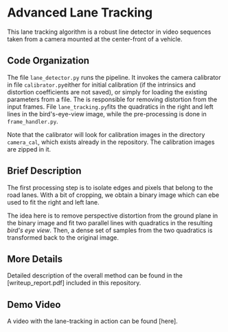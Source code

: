 # Advanced Lane Tracking

This lane tracking algorithm is a robust line detector in video sequences taken from a camera mounted at the center-front of a vehicle.

## Code Organization
The file `lane_detector.py` runs the pipeline. It invokes the camera calibrator in file `calibrator.py`either for initial calibration (if the intrinsics and distortion coefficients are not saved), or simply for loading the existing parameters from a file. The is responsible for removing distortion from the input frames. File `lane_tracking.py`fits the quadratics in the right and left lines in the bird's-eye-view image, while the pre-processing is done in `frame_handler.py`.

Note that the calibrator will look for calibration images in the directory `camera_cal`, which exists already in the repository. The calibration images are zipped in it.

## Brief Description
The first processing step is to isolate edges and pixels that belong to the road lanes. With a bit of cropping, we obtain a binary image which can ebe used to fit the right and left lane.

The idea here is to remove perspective distortion from the ground plane in the binary image and fit two parallel lines with quadratics in the resulting _bird's eye view_. Then, a dense set of samples from the two quadratics is transformed back to the original image. 

## More Details
Detailed description of the overall method can be found in the [writeup_report.pdf] included in this repository.

## Demo Video
A video with the lane-tracking in action can be found [here]. 
